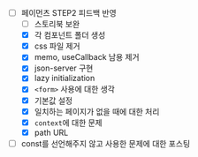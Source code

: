 - [ ] 페이먼츠 STEP2 피드백 반영 
  - [ ] 스토리북 보완
  - [x] 각 컴포넌트 폴더 생성 
  - [x] css 파일 제거 
  - [x] memo, useCallback 남용 제거 
  - [x] json-server 구현
  - [x] lazy initialization
  - [x] `<form>` 사용에 대한 생각
  - [x] 기본값 설정
  - [x] 일치하는 페이지가 없을 때에 대한 처리 
  - [x] `context`에 대한 문제
  - [x] path URL
- [ ] const를 선언해주지 않고 사용한 문제에 대한 포스팅
